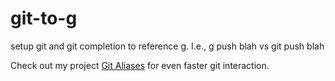 # git-to-g
setup git and git completion to reference g. I.e., g push blah vs git push blah

Check out my project <a href="https://github.com/KyleScharnhorst/GitAliases">Git Aliases</a> for even faster git interaction.
